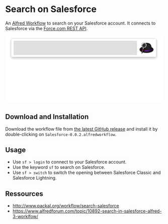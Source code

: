 # Search on Salesforce

An [Alfred Workflow](https://www.alfredapp.com/workflows/) to search on your Salesforce account. It connects to Salesforce via the [Force.com REST API](https://developer.salesforce.com/docs/atlas.en-us.api_rest.meta/api_rest/intro_what_is_rest_api.htm).

![Search on Salesforce from your Mac](salesforce-on-mac.gif)

## Download and Installation

Download the workflow file from [the latest GitHub release](https://github.com/jereze/alfred-salesforce/releases/latest) and install it by double-clicking on `Salesforce-0.0.2.alfredworkflow`.

## Usage

* Use `sf > login` to connect to your Salesforce account.
* Use the keyword `sf` to search on Salesforce.
* Use `sf > switch` to switch the opening between Salesforce Classic and Salesforce Lightning.

## Ressources

* http://www.packal.org/workflow/search-salesforce
* https://www.alfredforum.com/topic/10892-search-in-salesforce-alfred-3-worklfow/
